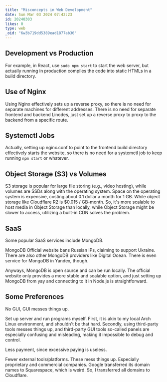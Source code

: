 ```yaml
---
title: "Misconcepts in Web Development"
date: Sun Mar 03 2024 07:42:23
id: 20240303
likes: 0
type: web
_oid: "6w3b719dd5389ead1877ab36"
---
```


## Development vs Production

For example, in React, use `sudo npm start` to start the web server, but actually running in production compiles the code into static HTMLs in a build directory.

## Use of Nginx

Using Nginx effectively sets up a reverse proxy, so there is no need for separate machines for different addresses. There is no need for separate frontend and backend Linodes, just set up a reverse proxy to proxy to the backend from a specific route.

## Systemctl Jobs

Actually, setting up nginx.conf to point to the frontend build directory effectively starts the website, so there is no need for a systemctl job to keep running `npm start` or whatever.

## Object Storage (S3) vs Volumes

S3 storage is popular for large file storing (e.g., video hosting), while volumes are SSDs along with the operating system. Space on the operating system is expensive, costing about 0.1 dollar a month for 1 GB. While object storage like Cloudflare R2 is $0.015 / GB-month. So, it's more scalable to host media in Object Storage than locally, while Object Storage might be slower to access, utilizing a built-in CDN solves the problem.

## SaaS

Some popular SaaS services include MongoDB.

MongoDB Official website bans Russian IPs, claiming to support Ukraine. There are also other MongoDB providers like Digital Ocean. There is even service for MongoDB in Yandex, though.

Anyways, MongoDB is open source and can be run locally. The official website only provides a more stable and scalable option, and just setting up MongoDB from yay and connecting to it in Node.js is straightforward.

## Some Preferences

No GUI, GUI messes things up.

Set up server and run programs myself. First, it is akin to my local Arch Linux environment, and shouldn't be that hard. Secondly, using third-party tools messes things up, and third-party GUI tools so-called panels are especially confusing and misleading, making it impossible to debug and control.

Less payment, since excessive paying is useless.

Fewer external tools/platforms. These mess things up. Especially proprietary and commercial companies. Google transferred its domain names to Squarespace, which is weird. So, I transferred all domains to Cloudflare.

